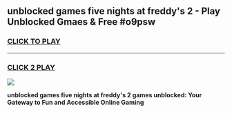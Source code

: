 
## unblocked games five nights at freddy's 2 - Play Unblocked Gmaes & Free #o9psw
<h3>
<a href="https://news.freeplayer.one?title=unblocked_games_five_nights_at_freddy's_2&ref=03M">CLICK TO PLAY</a></h3>
<hr>

<h3>
<a href="https://news.freeplayer.one?title=unblocked_games_five_nights_at_freddy's_2&ref=03M">CLICK 2 PLAY</a>
  
</h3>

<a href="https://news.freeplayer.one?title=unblocked_games_five_nights_at_freddy's_2&ref=03M"><img src="https://clearcache.store/games.png"></a>


**unblocked games five nights at freddy's 2 games unblocked: Your Gateway to Fun and Accessible Online Gaming**
